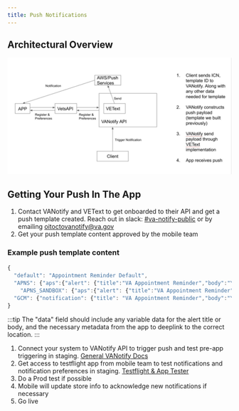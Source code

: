 ```yaml
---
title: Push Notifications
---
```


## Architectural Overview

![FLow diagram for how push notification get to the app from the Vetext service](../../../../static/img/backend/MobilePush.jpg)

## Getting Your Push In The App

1. Contact VANotify and VEText to get onboarded to their API and get a push template created. Reach out in slack: [#va-notify-public](https://dsva.slack.com/archives/C01CSM3EZGT) or by emailing [oitoctovanotify@va.gov](mailto:oitoctovanotify@va.gov)
2. Get your push template content approved by the mobile team

### Example push template content

```js
{
  "default": "Appointment Reminder Default",
  "APNS": {"aps":{"alert": {"title":"VA Appointment Reminder","body":"You have an upcoming VA appointment."}},  "appt":"%APPOINTMENT%"},
    "APNS_SANDBOX": {"aps":{"alert": {"title":"VA Appointment Reminder","body":"You have an upcoming VA appointment."}},"appt":"%APPOINTMENT%"},
  "GCM": {"notification": {"title": "VA Appointment Reminder","body":"You have an upcoming VA appointment."},"data": {"appt": "%APPOINTMENT%"}}
}
```

:::tip
The "data" field should include any variable data for the alert title or body, and the necessary metadata from the app to deeplink to the correct location.
:::

1. Connect your system to VANotify API to trigger push and test pre-app triggering in staging. [General VANotify Docs](https://notifications.va.gov/)
2. Get access to testflight app from mobile team to test notifications and notification preferences in staging. [Testflight & App Tester](../../../QA/QualityAssuranceProcess/Resources.md#testflight--apptester)
3. Do a Prod test if possible
4. Mobile will update store info to acknowledge new notifications if necessary
5. Go live

